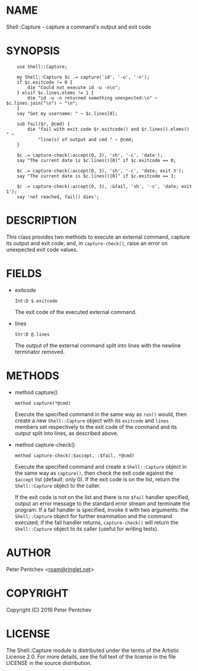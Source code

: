 NAME
====

Shell::Capture - capture a command's output and exit code

SYNOPSIS
========

        use Shell::Capture;

        my Shell::Capture $c .= capture('id', '-u', '-n');
        if $c.exitcode != 0 {
            die "Could not execute id -u -n\n";
        } elsif $c.lines.elems != 1 {
            die "id -u -n returned something unexpected:\n" ~ $c.lines.join("\n") ~ "\n";
        }
        say "Got my username: " ~ $c.lines[0];

        sub fail($r, @cmd) {
            die "fail with exit code $r.exitcode() and $r.lines().elems() " ~
                "line(s) of output and cmd " ~ @cmd;
        }

        $c .= capture-check(:accept(0, 3), 'sh', '-c', 'date');
        say "The current date is $c.lines()[0]" if $c.exitcode == 0;

        $c .= capture-check(:accept(0, 3), 'sh', '-c', 'date; exit 3');
        say "The current date is $c.lines()[0]" if $c.exitcode == 3;

        $c .= capture-check(:accept(0, 3), :&fail, 'sh', '-c', 'date; exit 1');
        say 'not reached, fail() dies';

DESCRIPTION
===========

This class provides two methods to execute an external command, capture its output and exit code, and, in `capture-check()`, raise an error on unexpected exit code values.

FIELDS
======

  * exitcode

        Int:D $.exitcode

    The exit code of the executed external command.

  * lines

        Str:D @.lines

    The output of the external command split into lines with the newline terminator removed.

METHODS
=======

  * method capture()

        method capture(*@cmd)

    Execute the specified command in the same way as `run()` would, then create a new `Shell::Capture` object with its `exitcode` and `lines` members set respectively to the exit code of the command and its output split into lines, as described above.

  * method capture-check()

        method capture-check(:$accept, :$fail, *@cmd)

    Execute the specified command and create a `Shell::Capture` object in the same way as `capture()`, then check the exit code against the `$accept` list (default: only 0). If the exit code is on the list, return the `Shell::Capture` object to the caller.

    If the exit code is not on the list and there is no `$fail` handler specified, output an error message to the standard error stream and terminate the program. If a fail handler is specified, invoke it with two arguments: the `Shell::Capture` object for further examination and the command executed; if the fail handler returns, `capture-check()` will return the `Shell::Capture` object to its caller (useful for writing tests).

AUTHOR
======

Peter Pentchev <[roam@ringlet.net](mailto:roam@ringlet.net)>

COPYRIGHT
=========

Copyright (C) 2016 Peter Pentchev

LICENSE
=======

The Shell::Capture module is distributed under the terms of the Artistic License 2.0. For more details, see the full text of the license in the file LICENSE in the source distribution.
